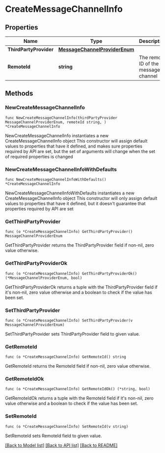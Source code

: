# CreateMessageChannelInfo

## Properties

Name | Type | Description | Notes
------------ | ------------- | ------------- | -------------
**ThirdPartyProvider** | [**MessageChannelProviderEnum**](MessageChannelProviderEnum.md) |  | 
**RemoteId** | **string** | The remote ID of the message channel | 

## Methods

### NewCreateMessageChannelInfo

`func NewCreateMessageChannelInfo(thirdPartyProvider MessageChannelProviderEnum, remoteId string, ) *CreateMessageChannelInfo`

NewCreateMessageChannelInfo instantiates a new CreateMessageChannelInfo object
This constructor will assign default values to properties that have it defined,
and makes sure properties required by API are set, but the set of arguments
will change when the set of required properties is changed

### NewCreateMessageChannelInfoWithDefaults

`func NewCreateMessageChannelInfoWithDefaults() *CreateMessageChannelInfo`

NewCreateMessageChannelInfoWithDefaults instantiates a new CreateMessageChannelInfo object
This constructor will only assign default values to properties that have it defined,
but it doesn't guarantee that properties required by API are set

### GetThirdPartyProvider

`func (o *CreateMessageChannelInfo) GetThirdPartyProvider() MessageChannelProviderEnum`

GetThirdPartyProvider returns the ThirdPartyProvider field if non-nil, zero value otherwise.

### GetThirdPartyProviderOk

`func (o *CreateMessageChannelInfo) GetThirdPartyProviderOk() (*MessageChannelProviderEnum, bool)`

GetThirdPartyProviderOk returns a tuple with the ThirdPartyProvider field if it's non-nil, zero value otherwise
and a boolean to check if the value has been set.

### SetThirdPartyProvider

`func (o *CreateMessageChannelInfo) SetThirdPartyProvider(v MessageChannelProviderEnum)`

SetThirdPartyProvider sets ThirdPartyProvider field to given value.


### GetRemoteId

`func (o *CreateMessageChannelInfo) GetRemoteId() string`

GetRemoteId returns the RemoteId field if non-nil, zero value otherwise.

### GetRemoteIdOk

`func (o *CreateMessageChannelInfo) GetRemoteIdOk() (*string, bool)`

GetRemoteIdOk returns a tuple with the RemoteId field if it's non-nil, zero value otherwise
and a boolean to check if the value has been set.

### SetRemoteId

`func (o *CreateMessageChannelInfo) SetRemoteId(v string)`

SetRemoteId sets RemoteId field to given value.



[[Back to Model list]](../README.md#documentation-for-models) [[Back to API list]](../README.md#documentation-for-api-endpoints) [[Back to README]](../README.md)


